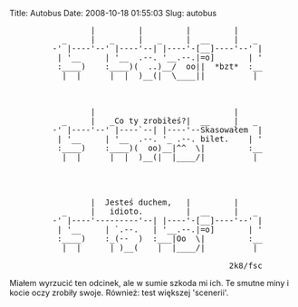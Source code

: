 Title: Autobus
Date: 2008-10-18 01:55:03
Slug: autobus

<pre>
                 |         |         |         |
           _     |   _     |   _     |  __     |   _
         -' |----'--' |----'--| |----'-[__]----'--' |
          | '__     | '__  .--. '__.--.|=o]       | '
          :____)    :____)(  ..)__/  oo||  *bzt*  :__
           |  |      |  |  )__(|  \____||          |



                 |                             |
           _     |   _Co ty zrobiłeś?|  __     |   _
         -' |----'--' |----`--| |----'--Skasowałem  |
          | '__     | '__  .--. '_ .--. bilet.    | '
          :____)    :____)(  oo)__|^^  \|         :__
           |  |      |  |  )__(|  |____/|          |




                 |  Jesteś duchem,   |         |
           _     |   idioto.         |  __     |   _
         -' |----'---------'--| |----'-[__]----'--' |
          | '__     | `.--.   | '__.--.|=o]       | '
          :____)    :_(--  )  :___|Oo  \|         :__
           |  |      | )__(    |  |____/|          |

                                              2k8/fsc
</pre>
<p>Miałem wyrzucić ten odcinek, ale w sumie szkoda mi ich. Te smutne miny i kocie oczy zrobiły swoje. Również: test większej 'scenerii'.</p>

